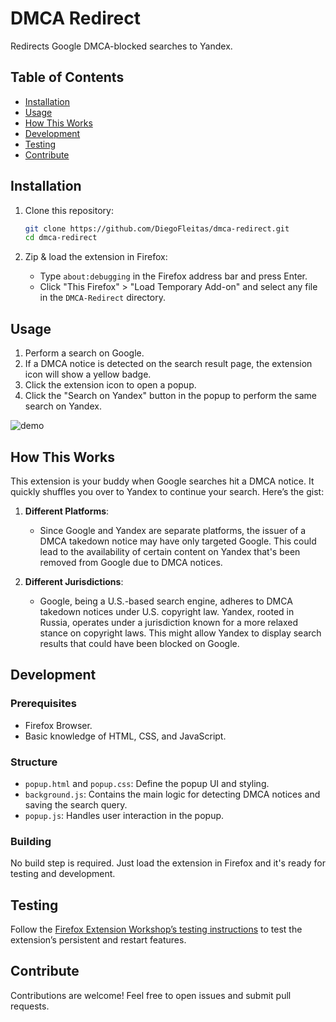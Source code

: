 # DMCA Redirect

Redirects Google DMCA-blocked searches to Yandex.

## Table of Contents

- [Installation](#installation)
- [Usage](#usage)
- [How This Works](#how-this-works)
- [Development](#development)
- [Testing](#testing)
- [Contribute](#contribute)

## Installation

1. Clone this repository:

   ```bash
   git clone https://github.com/DiegoFleitas/dmca-redirect.git
   cd dmca-redirect
   ```

2. Zip & load the extension in Firefox:
   - Type `about:debugging` in the Firefox address bar and press Enter.
   - Click "This Firefox" > "Load Temporary Add-on" and select any file in the `DMCA-Redirect` directory.

## Usage

1. Perform a search on Google.
2. If a DMCA notice is detected on the search result page, the extension icon will show a yellow badge.
3. Click the extension icon to open a popup.
4. Click the "Search on Yandex" button in the popup to perform the same search on Yandex.

![demo](https://github.com/DiegoFleitas/dmca-redirect/assets/15369935/7fb4bc46-a84a-46f9-8227-0967136695c1)

## How This Works

This extension is your buddy when Google searches hit a DMCA notice. It quickly shuffles you over to Yandex to continue your search. Here’s the gist:

1. **Different Platforms**:
    - Since Google and Yandex are separate platforms, the issuer of a DMCA takedown notice may have only targeted Google. This could lead to the availability of certain content on Yandex that's been removed from Google due to DMCA notices.

2. **Different Jurisdictions**:
    - Google, being a U.S.-based search engine, adheres to DMCA takedown notices under U.S. copyright law. Yandex, rooted in Russia, operates under a jurisdiction known for a more relaxed stance on copyright laws. This might allow Yandex to display search results that could have been blocked on Google.

## Development

### Prerequisites

- Firefox Browser.
- Basic knowledge of HTML, CSS, and JavaScript.

### Structure

- `popup.html` and `popup.css`: Define the popup UI and styling.
- `background.js`: Contains the main logic for detecting DMCA notices and saving the search query.
- `popup.js`: Handles user interaction in the popup.

### Building

No build step is required. Just load the extension in Firefox and it's ready for testing and development.

## Testing

Follow the [Firefox Extension Workshop’s testing instructions](https://extensionworkshop.com/documentation/develop/testing-persistent-and-restart-features/) to test the extension’s persistent and restart features.

## Contribute

Contributions are welcome! Feel free to open issues and submit pull requests.
